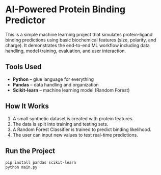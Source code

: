 # AI-Powered Protein Binding Predictor
This is a simple machine learning project that simulates protein-ligand binding predictions using basic biochemical features (size, polarity, and charge). It demonstrates the end-to-end ML workflow including data handling, model training, evaluation, and user interaction.

## Tools Used
- **Python** – glue language for everything
- **Pandas** – data handling and organization
- **Scikit-learn** – machine learning model (Random Forest)

## How It Works
1. A small synthetic dataset is created with protein features.
2. The data is split into training and testing sets.
3. A Random Forest Classifier is trained to predict binding likelihood.
4. The user can input new values to test real-time predictions.

## Run the Project
```bash
pip install pandas scikit-learn
python main.py
